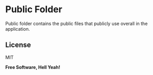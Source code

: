 
# Public Folder
Public folder contains the public files that publicly use overall in the application.

License
----

MIT

**Free Software, Hell Yeah!**